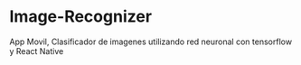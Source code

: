 # Image-Recognizer
App Movil, Clasificador de imagenes utilizando red neuronal con tensorflow y React Native
